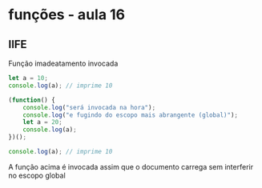 # funções - aula 16
## IIFE

Função imadeatamento invocada

```javascript
let a = 10;
console.log(a); // imprime 10

(function() {
    console.log("será invocada na hora");
    console.log("e fugindo do escopo mais abrangente (global)");
    let a = 20;
    console.log(a);
})();

console.log(a); // imprime 10
```

A função acima é invocada assim que o documento carrega sem interferir no escopo global